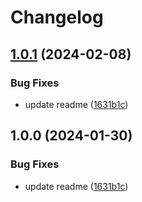 # Changelog

## [1.0.1](https://github.com/JoaoVictor834/BiscoitoEventos/compare/v1.0.0...v1.0.1) (2024-02-08)


### Bug Fixes

* update readme ([1631b1c](https://github.com/JoaoVictor834/BiscoitoEventos/commit/1631b1cbef701399f64edf2e323880e505170fde))

## 1.0.0 (2024-01-30)


### Bug Fixes

* update readme ([1631b1c](https://github.com/JoaoVictor834/BiscoitoEventos/commit/1631b1cbef701399f64edf2e323880e505170fde))
